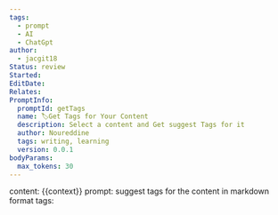 ```yaml
---
tags:
  - prompt
  - AI
  - ChatGpt
author:
  - jacgit18
Status: review
Started: 
EditDate: 
Relates: 
PromptInfo:
  promptId: getTags
  name: 🏷️Get Tags for Your Content
  description: Select a content and Get suggest Tags for it
  author: Noureddine
  tags: writing, learning
  version: 0.0.1
bodyParams:
  max_tokens: 30
---
```

content: 
{{context}}
prompt:
suggest tags for the content in markdown format
tags:
